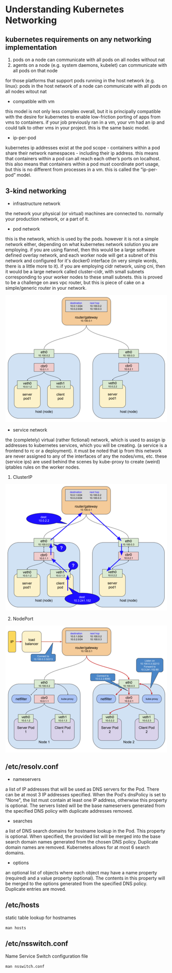 # Understanding Kubernetes Networking

## kubernetes requirements on any networking implementation

1. pods on a node can communicate with all pods on all nodes without nat
2. agents on a node (e.g. system daemons, kubelet) can communicate with all pods
   on that node

for those platforms that support pods running in the host network (e.g. linux):
pods in the host network of a node can communicate with all pods on all nodes
witout nat

- compatible with vm

this model is not only less complex overall, but it is principally compatible
with the desire for kubernetes to enable low-friction porting of apps from vms
to containers. if your job previously ran in a vm, your vm had an ip and could
talk to other vms in your project. this is the same basic model.

- ip-per-pod

kubernetes ip addresses exist at the pod scope - containers within a pod share
their network namespaces - including their ip address. this means that
containers within a pod can all reach each other’s ports on localhost. this also
means that containers within a pod must coordinate port usage, but this is no
different from processes in a vm. this is called the “ip-per-pod” model.

## 3-kind networking

- infrastructure network

the network your physical (or virtual) machines are connected to. normally your
production network, or a part of it.

- pod network

this is the network, which is used by the pods. however it is not a simple
network either, depending on what kubernetes network solution you are employing.
if you are using flannel, then this would be a large software defined overlay
network, and each worker node will get a subnet of this network and configured
for it's docker0 interface (in very simple words, there is a little more to it).
if you are employing cidr network, using cni, then it would be a large network
called cluster-cidr, with small subnets corresponding to your worker nodes to
these small subnets. this is proved to be a challenge on aws vpc router, but
this is piece of cake on a simple/generic router in your network.

![Pod Networking](pod-networking.png)

- service network

the (completely) virtual (rather fictional) network, which is used to assign ip
addresses to kubernetes services, which you will be creating. (a service is a
frontend to rc or a deployment). it must be noted that ip from this network are
never assigned to any of the interfaces of any the nodes/vms, etc. these
(service ips) are used behind the scenes by kube-proxy to create (weird)
iptables rules on the worker nodes.

1. ClusterIP

![Service ClusterIP Networking](service-clusterip-networking.png)

2. NodePort

![Service NodePort Networking](service-nodeport-networking.png)

## /etc/resolv.conf

- nameservers

a list of IP addresses that will be used as DNS servers for the Pod. There can
be at most 3 IP addresses specified. When the Pod's dnsPolicy is set to "None",
the list must contain at least one IP address, otherwise this property is
optional. The servers listed will be the base nameservers generated from the
specified DNS policy with duplicate addresses removed.

- searches

a list of DNS search domains for hostname lookup in the Pod. This property is
optional. When specified, the provided list will be merged into the base search
domain names generated from the chosen DNS policy. Duplicate domain names are
removed. Kubernetes allows for at most 6 search domains.

- options

an optional list of objects where each object may have a name property
(required) and a value property (optional). The contents in this property will
be merged to the options generated from the specified DNS policy. Duplicate
entries are moved.

## /etc/hosts

static table lookup for hostnames

`man hosts`

## /etc/nsswitch.conf

Name Service Switch configuration file

`man nsswitch.conf`
